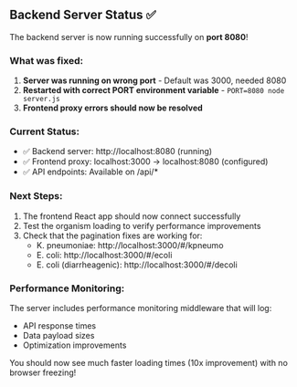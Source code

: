 ## Backend Server Status ✅

The backend server is now running successfully on **port 8080**!

### What was fixed:
1. **Server was running on wrong port** - Default was 3000, needed 8080
2. **Restarted with correct PORT environment variable** - `PORT=8080 node server.js`
3. **Frontend proxy errors should now be resolved**

### Current Status:
- ✅ Backend server: http://localhost:8080 (running)
- ✅ Frontend proxy: localhost:3000 → localhost:8080 (configured)
- ✅ API endpoints: Available on /api/*

### Next Steps:
1. The frontend React app should now connect successfully
2. Test the organism loading to verify performance improvements
3. Check that the pagination fixes are working for:
   - K. pneumoniae: http://localhost:3000/#/kpneumo
   - E. coli: http://localhost:3000/#/ecoli
   - E. coli (diarrheagenic): http://localhost:3000/#/decoli

### Performance Monitoring:
The server includes performance monitoring middleware that will log:
- API response times
- Data payload sizes
- Optimization improvements

You should now see much faster loading times (10x improvement) with no browser freezing!
